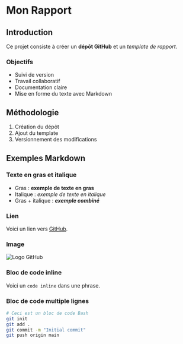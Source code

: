 # Mon Rapport

## Introduction
Ce projet consiste à créer un **dépôt GitHub** et un *template de rapport*.

### Objectifs
- Suivi de version
- Travail collaboratif
- Documentation claire
- Mise en forme du texte avec Markdown

## Méthodologie
1. Création du dépôt
2. Ajout du template
3. Versionnement des modifications

## Exemples Markdown

### Texte en gras et italique
- Gras : **exemple de texte en gras**  
- Italique : *exemple de texte en italique*  
- Gras + italique : ***exemple combiné***

### Lien
Voici un lien vers [GitHub](https://github.com).

### Image
![Logo GitHub](https://github.githubassets.com/images/modules/logos_page/GitHub-Mark.png)

### Bloc de code inline
Voici un `code inline` dans une phrase.

### Bloc de code multiple lignes
```bash
# Ceci est un bloc de code Bash
git init
git add .
git commit -m "Initial commit"
git push origin main


